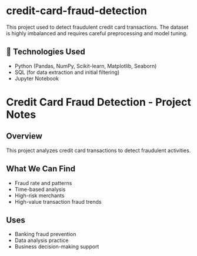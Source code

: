 # credit-card-fraud-detection

This project used to detect fraudulent credit card transactions. The dataset is highly imbalanced and requires careful preprocessing and model tuning.
## 🔧 Technologies Used
- Python (Pandas, NumPy, Scikit-learn, Matplotlib, Seaborn)
- SQL (for data extraction and initial filtering)
- Jupyter Notebook
# Credit Card Fraud Detection - Project Notes

## Overview
This project analyzes credit card transactions to detect fraudulent activities.

## What We Can Find
- Fraud rate and patterns
- Time-based analysis
- High-risk merchants
- High-value transaction fraud trends

## Uses
- Banking fraud prevention
- Data analysis practice
- Business decision-making support

